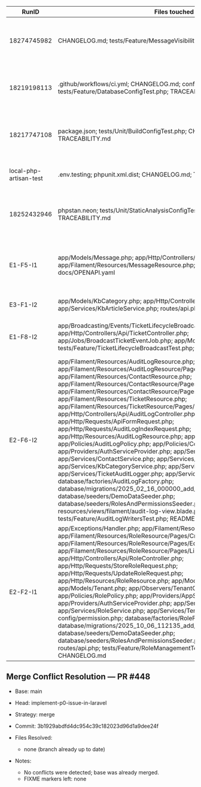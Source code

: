 | RunID | Files touched | Tests added | Root Cause | Fix Summary |
|-------|---------------|-------------|------------|-------------|
| 18274745982 | CHANGELOG.md; tests/Feature/MessageVisibilityTest.php; TRACEABILITY.md | n/a (lint-only) | Pint failed because imports in MessageVisibilityTest lacked a blank line between class and function groups. | Inserted the required blank line between import groups and documented the lint fix. |
| 18219198113 | .github/workflows/ci.yml; CHANGELOG.md; config/database.php; pint.json; tests/Feature/DatabaseConfigTest.php; TRACEABILITY.md | tests/Feature/DatabaseConfigTest.php (2 tests) | Pint preset unsupported and database credentials mismatched with CI services, breaking lint and migrations. | Switched Pint to a supported preset, aligned CI MySQL/PostgreSQL secrets with Laravel config fallbacks, and added regression tests. |
| 18217747108 | package.json; tests/Unit/BuildConfigTest.php; CHANGELOG.md; TRACEABILITY.md | `tests/Unit/BuildConfigTest.php` (2 tests) | Node treated vite.config.js as CommonJS, so the ESM-only laravel-vite-plugin crashed the build. | Declared the project `type` as `module` and added tests guarding the ESM requirement. |
| local-php-artisan-test | .env.testing; phpunit.xml.dist; CHANGELOG.md; TRACEABILITY.md | Existing suite (`php artisan test`) | Missing `.env` forced the test runner to read MySQL secrets that are absent in CI. | Added a committed `.env.testing` profile and forced SQLite in PHPUnit to eliminate external dependencies. |
| 18252432946 | phpstan.neon; tests/Unit/StaticAnalysisConfigTest.php; CHANGELOG.md; TRACEABILITY.md | `tests/Unit/StaticAnalysisConfigTest.php` (2 tests) | Larastan v2 removed rules.neon, so PHPStan aborted when the config referenced a missing include. | Removed the obsolete include and added tests to ensure PHPStan includes map to real files. |
| E1-F5-I1 | app/Models/Message.php; app/Http/Controllers/Api/MessageController.php; app/Filament/Resources/MessageResource.php; config/logging.php; docs/OPENAPI.yaml | tests/Feature/MessageVisibilityTest.php (6 tests) | Messages lacked visibility separation, RBAC, and observability, so internal notes were indistinguishable from public replies. | Added author_role column, policies, API + Filament CRUD, structured logging, and OpenAPI/README docs for ticket message visibility. |
| E3-F1-I2 | app/Models/KbCategory.php; app/Http/Controllers/Api/KbArticleController.php; app/Services/KbArticleService.php; routes/api.php; docs/OPENAPI.yaml | tests/Feature/KnowledgeBaseApiTest.php (7 tests) | /api/v1/kb-categories; /api/v1/kb-articles | 2024_01_01_001100_create_kb_category_closure_table.php | Implemented brand-scoped knowledge base categories/articles with closure hierarchy, RBAC policies, Filament resources, audit logging, and updated docs. |
| E1-F8-I2 | app/Broadcasting/Events/TicketLifecycleBroadcast.php; app/Http/Controllers/Api/TicketController.php; app/Jobs/BroadcastTicketEventJob.php; app/Models/TicketEvent.php; tests/Feature/TicketLifecycleBroadcastTest.php; composer.json | tests/Feature/TicketLifecycleBroadcastTest.php (9 tests) | Ticket lifecycle events lacked tenant isolation, broadcast wiring, and API coverage. | Added lifecycle event model + job broadcasting stack, enforced tenant-aware guard on ticket routes, registered factories, and codified API/resource tests. |
| E2-F6-I2 | app/Filament/Resources/AuditLogResource.php; app/Filament/Resources/AuditLogResource/Pages/ListAuditLogs.php; app/Filament/Resources/ContactResource.php; app/Filament/Resources/ContactResource/Pages/CreateContact.php; app/Filament/Resources/ContactResource/Pages/EditContact.php; app/Filament/Resources/TicketResource.php; app/Filament/Resources/TicketResource/Pages/EditTicket.php; app/Http/Controllers/Api/AuditLogController.php; app/Http/Requests/ApiFormRequest.php; app/Http/Requests/AuditLogIndexRequest.php; app/Http/Resources/AuditLogResource.php; app/Models/AuditLog.php; app/Policies/AuditLogPolicy.php; app/Policies/ContactPolicy.php; app/Providers/AuthServiceProvider.php; app/Services/ContactAuditLogger.php; app/Services/ContactService.php; app/Services/KbArticleService.php; app/Services/KbCategoryService.php; app/Services/MessageService.php; app/Services/TicketAuditLogger.php; app/Services/TicketService.php; database/factories/AuditLogFactory.php; database/migrations/2025_02_16_000000_add_brand_to_audit_logs_table.php; database/seeders/DemoDataSeeder.php; database/seeders/RolesAndPermissionsSeeder.php; docs/OPENAPI.yaml; resources/views/filament/audit-log-view.blade.php; routes/api.php; tests/Feature/AuditLogWritersTest.php; README.md; CHANGELOG.md | tests/Feature/AuditLogWritersTest.php (7 tests) | GET /api/v1/audit-logs | 2025_02_16_000000_add_brand_to_audit_logs_table.php | Added tenant/brand scoped audit logging services, Filament read-only viewer, standardized API with validation + docs, and seeded demo entries. |
| E2-F2-I1 | app/Exceptions/Handler.php; app/Filament/Resources/RoleResource.php; app/Filament/Resources/RoleResource/Pages/CreateRole.php; app/Filament/Resources/RoleResource/Pages/EditRole.php; app/Filament/Resources/RoleResource/Pages/ListRoles.php; app/Http/Controllers/Api/RoleController.php; app/Http/Requests/StoreRoleRequest.php; app/Http/Requests/UpdateRoleRequest.php; app/Http/Resources/RoleResource.php; app/Models/Role.php; app/Models/Tenant.php; app/Observers/TenantObserver.php; app/Policies/RolePolicy.php; app/Providers/AppServiceProvider.php; app/Providers/AuthServiceProvider.php; app/Services/RoleAuditLogger.php; app/Services/RoleService.php; app/Services/TenantRoleProvisioner.php; config/permission.php; database/factories/RoleFactory.php; database/migrations/2025_10_06_112135_add_tenant_scope_to_roles_table.php; database/seeders/DemoDataSeeder.php; database/seeders/RolesAndPermissionsSeeder.php; docs/OPENAPI.yaml; routes/api.php; tests/Feature/RoleManagementTest.php; README.md; CHANGELOG.md | tests/Feature/RoleManagementTest.php (12 tests) | GET /api/v1/roles; POST /api/v1/roles; GET /api/v1/roles/{role}; PATCH /api/v1/roles/{role}; DELETE /api/v1/roles/{role} | 2025_10_06_112135_add_tenant_scope_to_roles_table.php | Seeded per-tenant admin/agent/viewer roles with audit logging, exposed tenant-scoped role CRUD via API & Filament, and documented permissions plus error handling. |

## Merge Conflict Resolution — PR #448

* Base: main
* Head: implement-p0-issue-in-laravel
* Strategy: merge
* Commit: 3b1929abdfd4dc954c39c182023d96d1a9dee24f
* Files Resolved:

  * none (branch already up to date)
* Notes:

  * No conflicts were detected; base was already merged.
  * FIXME markers left: none
